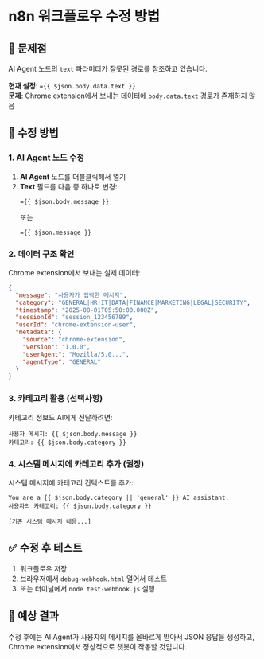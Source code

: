 # n8n 워크플로우 수정 방법

## 🔧 문제점
AI Agent 노드의 `text` 파라미터가 잘못된 경로를 참조하고 있습니다.

**현재 설정**: `={{ $json.body.data.text }}`  
**문제**: Chrome extension에서 보내는 데이터에 `body.data.text` 경로가 존재하지 않음

## 📝 수정 방법

### 1. AI Agent 노드 수정
1. **AI Agent** 노드를 더블클릭해서 열기
2. **Text** 필드를 다음 중 하나로 변경:
   ```
   ={{ $json.body.message }}
   ```
   또는
   ```  
   ={{ $json.message }}
   ```

### 2. 데이터 구조 확인
Chrome extension에서 보내는 실제 데이터:
```json
{
  "message": "사용자가 입력한 메시지",
  "category": "GENERAL|HR|IT|DATA|FINANCE|MARKETING|LEGAL|SECURITY", 
  "timestamp": "2025-08-01T05:50:00.000Z",
  "sessionId": "session_123456789",
  "userId": "chrome-extension-user",
  "metadata": {
    "source": "chrome-extension",
    "version": "1.0.0",
    "userAgent": "Mozilla/5.0...",
    "agentType": "GENERAL"
  }
}
```

### 3. 카테고리 활용 (선택사항)
카테고리 정보도 AI에게 전달하려면:
```
사용자 메시지: {{ $json.body.message }}
카테고리: {{ $json.body.category }}
```

### 4. 시스템 메시지에 카테고리 추가 (권장)
시스템 메시지에 카테고리 컨텍스트를 추가:
```
You are a {{ $json.body.category || 'general' }} AI assistant.
사용자의 카테고리: {{ $json.body.category }}

[기존 시스템 메시지 내용...]
```

## ✅ 수정 후 테스트
1. 워크플로우 저장
2. 브라우저에서 `debug-webhook.html` 열어서 테스트
3. 또는 터미널에서 `node test-webhook.js` 실행

## 🎯 예상 결과
수정 후에는 AI Agent가 사용자의 메시지를 올바르게 받아서 JSON 응답을 생성하고, Chrome extension에서 정상적으로 챗봇이 작동할 것입니다.
